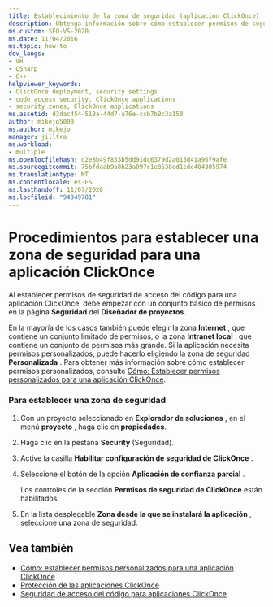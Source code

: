```yaml
---
title: Establecimiento de la zona de seguridad (aplicación ClickOnce)
description: Obtenga información sobre cómo establecer permisos de seguridad de acceso del código para una aplicación ClickOnce, que comienza con un conjunto básico de permisos en el diseñador de proyectos.
ms.custom: SEO-VS-2020
ms.date: 11/04/2016
ms.topic: how-to
dev_langs:
- VB
- CSharp
- C++
helpviewer_keywords:
- ClickOnce deployment, security settings
- code access security, ClickOnce applications
- security zones, ClickOnce applications
ms.assetid: d3dac454-518a-44d7-a76e-ccb7b9c3a150
author: mikejo5000
ms.author: mikejo
manager: jillfra
ms.workload:
- multiple
ms.openlocfilehash: d2e8b49f833b5dd91dc6379d2a015d41a9679afe
ms.sourcegitcommit: 75bfdaab9a8b23a097c1e8538ed1cde404305974
ms.translationtype: MT
ms.contentlocale: es-ES
ms.lasthandoff: 11/07/2020
ms.locfileid: "94349781"
---
```

# <a name="how-to-set-a-security-zone-for-a-clickonce-application"></a>Procedimientos para establecer una zona de seguridad para una aplicación ClickOnce
Al establecer permisos de seguridad de acceso del código para una aplicación ClickOnce, debe empezar con un conjunto básico de permisos en la página **Seguridad** del **Diseñador de proyectos**.

 En la mayoría de los casos también puede elegir la zona **Internet** , que contiene un conjunto limitado de permisos, o la zona **Intranet local** , que contiene un conjunto de permisos más grande. Si la aplicación necesita permisos personalizados, puede hacerlo eligiendo la zona de seguridad **Personalizada** . Para obtener más información sobre cómo establecer permisos personalizados, consulte [Cómo: Establecer permisos personalizados para una aplicación ClickOnce](../deployment/how-to-set-custom-permissions-for-a-clickonce-application.md).

### <a name="to-set-a-security-zone"></a>Para establecer una zona de seguridad

1. Con un proyecto seleccionado en **Explorador de soluciones** , en el menú **proyecto** , haga clic en **propiedades**.

2. Haga clic en la pestaña **Security** (Seguridad).

3. Active la casilla **Habilitar configuración de seguridad de ClickOnce** .

4. Seleccione el botón de la opción **Aplicación de confianza parcial** .

     Los controles de la sección **Permisos de seguridad de ClickOnce** están habilitados.

5. En la lista desplegable **Zona desde la que se instalará la aplicación** , seleccione una zona de seguridad.

## <a name="see-also"></a>Vea también
- [Cómo: establecer permisos personalizados para una aplicación ClickOnce](../deployment/how-to-set-custom-permissions-for-a-clickonce-application.md)
- [Protección de las aplicaciones ClickOnce](../deployment/securing-clickonce-applications.md)
- [Seguridad de acceso del código para aplicaciones ClickOnce](../deployment/code-access-security-for-clickonce-applications.md)
